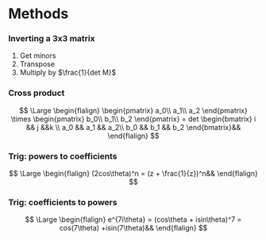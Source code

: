 # Methods

### Inverting a 3x3 matrix

1. Get minors
2. Transpose
3. Multiply by $\frac{1}{det M}$

### Cross product

$$
\Large
\begin{flalign}
\begin{pmatrix}
a_0\\
a_1\\
a_2
\end{pmatrix}
\times
\begin{pmatrix}
b_0\\
b_1\\
b_2
\end{pmatrix}
= det
\begin{bmatrix}
i && j &&k \\
a_0 && a_1 && a_2\\
b_0 && b_1 && b_2
\end{bmatrix}&&
\end{flalign}
$$

### Trig: powers to coefficients 

$$
\Large
\begin{flalign}
(2cos\theta)^n = (z + \frac{1}{z})^n&&
\end{flalign}
$$

### Trig: coefficients to powers

$$
\Large
\begin{flalign}
e^{7i\theta} = (cos\theta + isin\theta)^7 = cos(7\theta) +isin(7\theta)&&
\end{flalign}
$$

